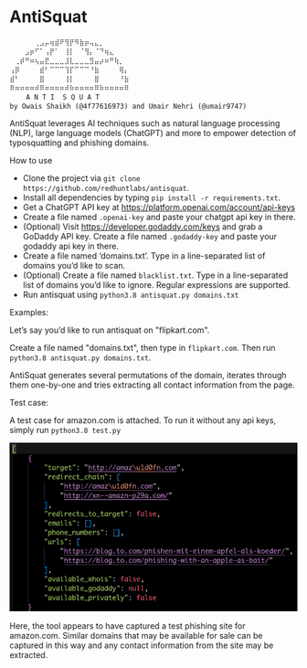 # AntiSquat

```
⠀⠀⠀⠀⠀⢀⣠⡤⢶⣾⠟⢻⡟⠻⣷⡶⢤⣄⡀⠀⠀⠀⠀⠀
⠀⠀⠀⣠⡶⠋⠁⢠⡟⠁⠀⢸⡇⠀⠈⢻⡄⠈⠙⢶⣄⠀⠀⠀
⠀⢀⡾⠛⠶⢦⣤⣟⣀⣀⣀⣸⣇⣀⣀⣀⣻⣤⡴⠶⠛⢷⡀⠀
⢠⡿⠀⠀⠀⠀⣾⠃⠉⠉⠉⢹⡏⠉⠉⠉⠘⣷⠀⠀⠀⠀⢿⡄
⣾⠃⠀⠀⠀⠀⣿⠀⠀⠀⠀⢸⡇⠀⠀⠀⠀⣿⠀⠀⠀⠀⠘⣷
⠿⠶⠶⠶⠶⠾⠿⠶⠶⠶⠶⠾⠷⠶⠶⠶⠶⠿⠷⠶⠶⠶⠶⠿
    A N T I  S Q U A T
by Owais Shaikh (@4f77616973) and Umair Nehri (@umair9747)
```

AntiSquat leverages AI techniques such as natural language processing (NLP), large language models (ChatGPT) and more to empower detection of typosquatting and phishing domains.

How to use
- Clone the project via `git clone https://github.com/redhuntlabs/antisquat`. 
- Install all dependencies by typing `pip install -r requirements.txt`.
- Get a ChatGPT API key at https://platform.openai.com/account/api-keys
- Create a file named `.openai-key` and paste your chatgpt api key in there.
- (Optional) Visit https://developer.godaddy.com/keys and grab a GoDaddy API key. Create a file named `.godaddy-key` and paste your godaddy api key in there.
- Create a file named ‘domains.txt’. Type in a line-separated list of domains you’d like to scan.
- (Optional) Create a file named `blacklist.txt`. Type in a line-separated list of domains you’d like to ignore. Regular expressions are supported.
- Run antisquat using `python3.8 antisquat.py domains.txt`

Examples:

Let’s say you’d like to run antisquat on "flipkart.com".

Create a file named "domains.txt", then type in `flipkart.com`. Then run `python3.8 antisquat.py domains.txt`.

AntiSquat generates several permutations of the domain, iterates through them one-by-one and tries extracting all contact information from the page.

Test case:

A test case for amazon.com is attached. To run it without any api keys, simply run `python3.8 test.py`

![AntiSquat running on Amazon.com](demo.png)

Here, the tool appears to have captured a test phishing site for amazon.com. Similar domains that may be available for sale can be captured in this way and any contact information from the site may be extracted.